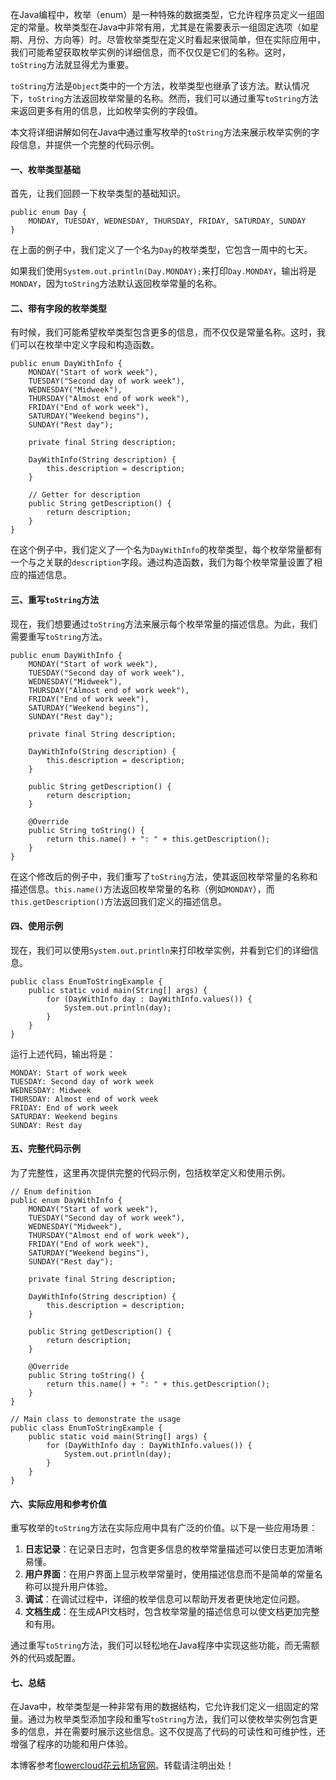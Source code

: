 
在Java编程中，枚举（enum）是一种特殊的数据类型，它允许程序员定义一组固定的常量。枚举类型在Java中非常有用，尤其是在需要表示一组固定选项（如星期、月份、方向等）时。尽管枚举类型在定义时看起来很简单，但在实际应用中，我们可能希望获取枚举实例的详细信息，而不仅仅是它们的名称。这时，`toString`方法就显得尤为重要。


`toString`方法是`Object`类中的一个方法，枚举类型也继承了该方法。默认情况下，`toString`方法返回枚举常量的名称。然而，我们可以通过重写`toString`方法来返回更多有用的信息，比如枚举实例的字段值。


本文将详细讲解如何在Java中通过重写枚举的`toString`方法来展示枚举实例的字段信息，并提供一个完整的代码示例。


#### 一、枚举类型基础


首先，让我们回顾一下枚举类型的基础知识。



```
public enum Day {
    MONDAY, TUESDAY, WEDNESDAY, THURSDAY, FRIDAY, SATURDAY, SUNDAY
}

```

在上面的例子中，我们定义了一个名为`Day`的枚举类型，它包含一周中的七天。


如果我们使用`System.out.println(Day.MONDAY);`来打印`Day.MONDAY`，输出将是`MONDAY`，因为`toString`方法默认返回枚举常量的名称。


#### 二、带有字段的枚举类型


有时候，我们可能希望枚举类型包含更多的信息，而不仅仅是常量名称。这时，我们可以在枚举中定义字段和构造函数。



```
public enum DayWithInfo {
    MONDAY("Start of work week"),
    TUESDAY("Second day of work week"),
    WEDNESDAY("Midweek"),
    THURSDAY("Almost end of work week"),
    FRIDAY("End of work week"),
    SATURDAY("Weekend begins"),
    SUNDAY("Rest day");
 
    private final String description;
 
    DayWithInfo(String description) {
        this.description = description;
    }
 
    // Getter for description
    public String getDescription() {
        return description;
    }
}

```

在这个例子中，我们定义了一个名为`DayWithInfo`的枚举类型，每个枚举常量都有一个与之关联的`description`字段。通过构造函数，我们为每个枚举常量设置了相应的描述信息。


#### 三、重写`toString`方法


现在，我们想要通过`toString`方法来展示每个枚举常量的描述信息。为此，我们需要重写`toString`方法。



```
public enum DayWithInfo {
    MONDAY("Start of work week"),
    TUESDAY("Second day of work week"),
    WEDNESDAY("Midweek"),
    THURSDAY("Almost end of work week"),
    FRIDAY("End of work week"),
    SATURDAY("Weekend begins"),
    SUNDAY("Rest day");
 
    private final String description;
 
    DayWithInfo(String description) {
        this.description = description;
    }
 
    public String getDescription() {
        return description;
    }
 
    @Override
    public String toString() {
        return this.name() + ": " + this.getDescription();
    }
}

```

在这个修改后的例子中，我们重写了`toString`方法，使其返回枚举常量的名称和描述信息。`this.name()`方法返回枚举常量的名称（例如`MONDAY`），而`this.getDescription()`方法返回我们定义的描述信息。


#### 四、使用示例


现在，我们可以使用`System.out.println`来打印枚举实例，并看到它们的详细信息。



```
public class EnumToStringExample {
    public static void main(String[] args) {
        for (DayWithInfo day : DayWithInfo.values()) {
            System.out.println(day);
        }
    }
}

```

运行上述代码，输出将是：



```
MONDAY: Start of work week
TUESDAY: Second day of work week
WEDNESDAY: Midweek
THURSDAY: Almost end of work week
FRIDAY: End of work week
SATURDAY: Weekend begins
SUNDAY: Rest day

```

#### 五、完整代码示例


为了完整性，这里再次提供完整的代码示例，包括枚举定义和使用示例。



```
// Enum definition
public enum DayWithInfo {
    MONDAY("Start of work week"),
    TUESDAY("Second day of work week"),
    WEDNESDAY("Midweek"),
    THURSDAY("Almost end of work week"),
    FRIDAY("End of work week"),
    SATURDAY("Weekend begins"),
    SUNDAY("Rest day");
 
    private final String description;
 
    DayWithInfo(String description) {
        this.description = description;
    }
 
    public String getDescription() {
        return description;
    }
 
    @Override
    public String toString() {
        return this.name() + ": " + this.getDescription();
    }
}
 
// Main class to demonstrate the usage
public class EnumToStringExample {
    public static void main(String[] args) {
        for (DayWithInfo day : DayWithInfo.values()) {
            System.out.println(day);
        }
    }
}

```

#### 六、实际应用和参考价值


重写枚举的`toString`方法在实际应用中具有广泛的价值。以下是一些应用场景：


1. **日志记录**：在记录日志时，包含更多信息的枚举常量描述可以使日志更加清晰易懂。
2. **用户界面**：在用户界面上显示枚举常量时，使用描述信息而不是简单的常量名称可以提升用户体验。
3. **调试**：在调试过程中，详细的枚举信息可以帮助开发者更快地定位问题。
4. **文档生成**：在生成API文档时，包含枚举常量的描述信息可以使文档更加完整和有用。


通过重写`toString`方法，我们可以轻松地在Java程序中实现这些功能，而无需额外的代码或配置。


#### 七、总结


在Java中，枚举类型是一种非常有用的数据结构，它允许我们定义一组固定的常量。通过为枚举类型添加字段和重写`toString`方法，我们可以使枚举实例包含更多的信息，并在需要时展示这些信息。这不仅提高了代码的可读性和可维护性，还增强了程序的功能和用户体验。


 本博客参考[flowercloud花云机场官网](https://lizhenzhen.org)。转载请注明出处！
